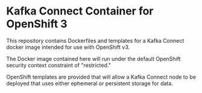 Kafka Connect Container for OpenShift 3
===============================

This repository contains Dockerfiles and templates for a Kafka Connect docker image intended for use
with OpenShift v3.

The Docker image contained here will run under the default OpenShift security context constraint of "restricted."

OpenShift templates are provided that will allow a Kafka Connect node to be deployed that uses either
ephemeral or persistent storage for data.
